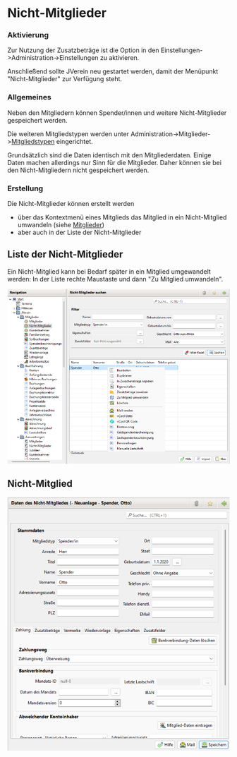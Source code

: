 # Nicht-Mitglieder


### Aktivierung

Zur Nutzung der Zusatzbeträge ist die Option in den Einstellungen->Administration->Einstellungen zu aktivieren.

Anschließend sollte JVerein neu gestartet werden, damit der Menüpunkt "Nicht-Mitglieder" zur Verfügung steht.

### Allgemeines

Neben den Mitgliedern können Spender/innen und weitere Nicht-Mitglieder gespeichert werden.

Die weiteren Mitgliedstypen werden unter Administration->Mitglieder->[Mitgliedstypen](../administration/mitglieder/mitgliedstypen.md) eingerichtet.

Grundsätzlich sind die Daten identisch mit den Mitgliederdaten. Einige Daten machen allerdings nur Sinn für die Mitglieder. Daher können sie bei den Nicht-Mitgliedern nicht gespeichert werden.

### Erstellung 

Die Nicht-Mitglieder können erstellt werden
* über das Kontextmenü eines Mitglieds das Mitglied in ein Nicht-Mitglied umwandeln (siehe [Mitglieder](content/mitglieder.md)) 
* aber auch in der Liste der Nicht-Mitglieder

## Liste der Nicht-Mitglieder

Ein Nicht-Mitglied kann bei Bedarf später in ein Mitglied umgewandelt werden: In der Liste rechte Maustaste und dann "Zu Mitglied umwandeln".

![](img/NichtMitgliedListeView.png)

## Nicht-Mitglied

![](img/NichtMitgliedView.png)

